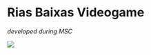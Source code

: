 # Rias Baixas Videogame
_developed during MSC_

[![](https://img.youtube.com/vi/mSAmV4EvJd0/0.jpg)](https://youtu.be/mSAmV4EvJd0)
